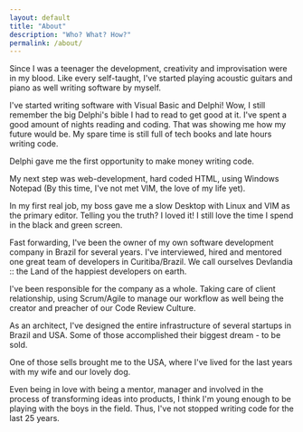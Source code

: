 ```yaml
---
layout: default
title: "About"
description: "Who? What? How?"
permalink: /about/
---
```

Since I was a teenager the development, creativity and improvisation were in my blood. Like every self-taught, I've started playing acoustic guitars and piano as well writing software by myself.

I've started writing software with Visual Basic and Delphi! Wow, I still remember the big Delphi's bible I had to read to get good at it. I've spent a good amount of nights reading and coding. That was showing me how my future would be. My spare time is still full of tech books and late hours writing code.

Delphi gave me the first opportunity to make money writing code.

My next step was web-development, hard coded HTML, using Windows Notepad (By this time, I've not met VIM, the love of my life yet).

In my first real job, my boss gave me a slow Desktop with Linux and VIM as the primary editor. Telling you the truth? I loved it! I still love the time I spend in the black and green screen.

Fast forwarding, I've been the owner of my own software development company in Brazil for several years. I've interviewed, hired and mentored one great team of developers in Curitiba/Brazil. We call ourselves Devlandia :: the Land of the happiest developers on earth.

I've been responsible for the company as a whole. Taking care of client relationship, using Scrum/Agile to manage our workflow as well being the creator and preacher of our Code Review Culture.

As an architect, I've designed the entire infrastructure of several startups in Brazil and USA. Some of those accomplished their biggest dream - to be sold.

One of those sells brought me to the USA, where I've lived for the last years with my wife and our lovely dog.

Even being in love with being a mentor, manager and involved in the process of transforming ideas into products, I think I'm young enough to be playing with the boys in the field. Thus, I've not stopped writing code for the last 25 years.